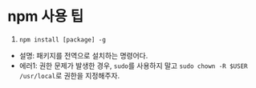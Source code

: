 # npm 사용 팁

1. `npm install [package] -g`
- 설명: 패키지를 전역으로 설치하는 명령어다. 
- 에러1: 권한 문제가 발생한 경우, `sudo`를 사용하지 말고 `sudo chown -R $USER /usr/local`로 권한을 지정해주자.